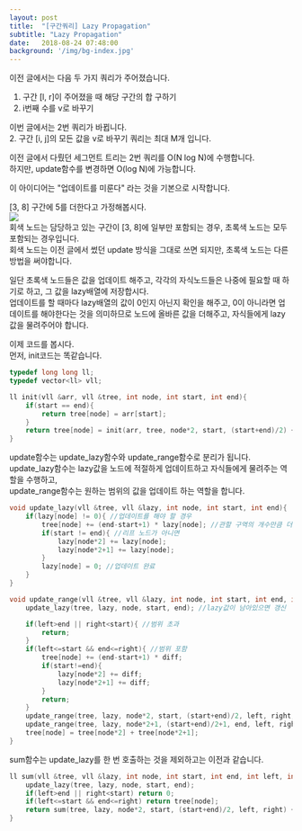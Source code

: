 ```yaml
---
layout: post
title:  "[구간쿼리] Lazy Propagation"
subtitle: "Lazy Propagation"
date:   2018-08-24 07:48:00
background: '/img/bg-index.jpg'
---
```


이전 글에서는 다음 두 가지 쿼리가 주어졌습니다.<br>
1. 구간 [l, r]이 주어졌을 때 해당 구간의 합 구하기
2. i번째 수를 v로 바꾸기

이번 글에서는 2번 쿼리가 바뀝니다.<br>
2. 구간 [i, j]의 모든 값을 v로 바꾸기
쿼리는 최대 M개 입니다.

이전 글에서 다뤘던 세그먼트 트리는 2번 쿼리를 O(N log N)에 수행합니다.<br>
하지만, update함수를 변경하면 O(log N)에 가능합니다.

이 아이디어는 "업데이트를 미룬다" 라는 것을 기본으로 시작합니다.

[3, 8] 구간에 5를 더한다고 가정해봅시다.<br>
<img src = "https://i.imgur.com/ss1lCad.png"><br>
회색 노드는 담당하고 있는 구간이 [3, 8]에 일부만 포함되는 경우, 초록색 노드는 모두 포함되는 경우입니다.<br>
회색 노드는 이전 글에서 썼던 update 방식을 그대로 쓰면 되지만, 초록색 노드는 다른 방법을 써야합니다.

일단 초록색 노드들은 값을 업데이트 해주고, 각각의 자식노드들은 나중에 필요할 때 하기로 하고, 그 값을 lazy배열에 저장합시다.<br>
업데이트를 할 때마다 lazy배열의 값이 0인지 아닌지 확인을 해주고, 0이 아니라면 업데이트를 해야한다는 것을 의미하므로 노드에 올바른 값을 더해주고, 자식들에게 lazy값을 물려주어야 합니다.

이제 코드를 봅시다.<br>
먼저, init코드는 똑같습니다.
```cpp
typedef long long ll;
typedef vector<ll> vll;

ll init(vll &arr, vll &tree, int node, int start, int end){
    if(start == end){
        return tree[node] = arr[start];
    }
    return tree[node] = init(arr, tree, node*2, start, (start+end)/2) + init(arr, tree, node*2+1, (start+end)/2+1, end);
}
```

update함수는 update_lazy함수와 update_range함수로 분리가 됩니다.<br>
update_lazy함수는 lazy값을 노드에 적절하게 업데이트하고 자식들에게 물려주는 역할을 수행하고,<br>
update_range함수는 원하는 범위의 값을 업데이트 하는 역할을 합니다.
```cpp
void update_lazy(vll &tree, vll &lazy, int node, int start, int end){
    if(lazy[node] != 0){ //업데이트를 해야 할 경우
        tree[node] += (end-start+1) * lazy[node]; //관할 구역의 개수만큼 더함
        if(start != end){ //리프 노드가 아니면
            lazy[node*2] += lazy[node];
            lazy[node*2+1] += lazy[node];
        }
        lazy[node] = 0; //업데이트 완료
    }
}

void update_range(vll &tree, vll &lazy, int node, int start, int end, int left, int right, ll diff){
    update_lazy(tree, lazy, node, start, end); //lazy값이 남아있으면 갱신

    if(left>end || right<start){ //범위 초과
        return;
    }
    if(left<=start && end<=right){ //범위 포함
        tree[node] += (end-start+1) * diff;
        if(start!=end){
            lazy[node*2] += diff;
            lazy[node*2+1] += diff;
        }
        return;
    }
    update_range(tree, lazy, node*2, start, (start+end)/2, left, right, diff);
    update_range(tree, lazy, node*2+1, (start+end)/2+1, end, left, right, diff);
    tree[node] = tree[node*2] + tree[node*2+1];
}
```

sum함수는 update_lazy를 한 번 호출하는 것을 제외하고는 이전과 같습니다.
```cpp
ll sum(vll &tree, vll &lazy, int node, int start, int end, int left, int right){
    update_lazy(tree, lazy, node, start, end);
    if(left>end || right<start) return 0;
    if(left<=start && end<=right) return tree[node];
    return sum(tree, lazy, node*2, start, (start+end)/2, left, right) + sum(tree, lazy, node*2+1, (start+end)/2+1, end, left, right);
}
```
